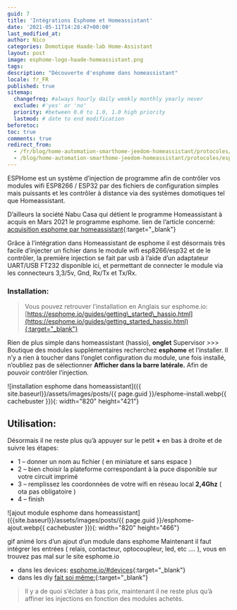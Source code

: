 ```yaml
---
guid: 7
title: 'Intégrations Esphome et Homeassistant'
date: '2021-05-11T14:28:47+00:00'
last_modified_at:
author: Nico
categories: Domotique Haade-lab Home-Assistant
layout: post
image: esphome-logo-haade-homeassistant.png
tags:
description: "Découverte d'esphome dans homeassistant"
locale: fr_FR
published: true
sitemap:
  changefreq: #always hourly daily weekly monthly yearly never
  exclude: #'yes' or 'no'
  priority: #between 0.0 to 1.0, 1.0 high priority
  lastmod: # date to end modification
beforetoc:
toc: true
comments: true
redirect_from:
  - /fr/blog/home-automation-smarthome-jeedom-homeassistant/protocoles/esphome-et-homeassistant/
  - /blog/home-automation-smarthome-jeedom-homeassistant/protocoles/esphome-et-homeassistant/
---
```


ESPHome est un système d’injection de programme afin de contrôler vos modules wifi ESP8266 / ESP32 par des fichiers de configuration simples mais puissants et les contrôler à distance via des systèmes domotiques tel que Homeassistant.

D’ailleurs la société Nabu Casa qui détient le programme Homeassistant à acquis en Mars 2021 le programme esphome. lien de l’article concerné: [acquisition esphome par homeassistant](https://www.home-assistant.io/blog/2021/03/18/nabu-casa-has-acquired-esphome/){:target="_blank"}

Grâce à l’intégration dans Homeassistant de esphome il est désormais très facile d’injecter un fichier dans le module wifi esp8266/esp32 et de le contrôler, la première injection se fait par usb à l’aide d’un adaptateur UART/USB FT232 disponible ici, et permettant de connecter le module via les connecteurs 3,3/5v, Gnd, Rx/Tx et Tx/Rx.

### Installation:

> Vous pouvez retrouver l’installation en Anglais sur esphome.io:
[https://esphome.io/guides/getting\_started\_hassio.html](https://esphome.io/guides/getting_started_hassio.html){:target="_blank"}

Rien de plus simple dans homeassistant (hassio), **onglet** Supervisor &gt;&gt;&gt; Boutique des modules supplémentaires recherchez **esphome** et l’installer. Il n’y a rien à toucher dans l’onglet configuration du module, une fois installé, n’oubliez pas de sélectionner **Afficher dans la barre latérale.** Afin de pouvoir contrôler l’injection.

![installation esphome dans homeassistant]({{ site.baseurl}}/assets/images/posts/{{ page.guid }}/esphome-install.webp{{ cachebuster }}){: width="820" height="421"}

## Utilisation:

Désormais il ne reste plus qu’à appuyer sur le petit **+** en bas à droite et de suivre les étapes:

- 1 – donner un nom au fichier ( en miniature et sans espace )
- 2 – bien choisir la plateforme correspondant à la puce disponible sur votre circuit imprimé
- 3 – remplissez les coordonnées de votre wifi en réseau local **2,4Ghz** ( ota pas obligatoire )
- 4 – finish

![ajout module esphome dans homeassistant]({{site.baseurl}}/assets/images/posts/{{ page.guid }}/esphome-ajout.webp{{ cachebuster }}){: width="820" height="466"}


gif animé lors d’un ajout d’un module dans esphome Maintenant il faut intégrer les entrées ( relais, contacteur, optocoupleur, led, etc …. ), vous en trouvez pas mal sur le site esphome.io

- dans les devices: [esphome.io/#devices](https://esphome.io/#devices){:target="_blank"}
- dans les diy [fait soi même:](https://esphome.io/guides/diy.html){:target="_blank"}

> Il y a de quoi s’éclater à bas prix, maintenant il ne reste plus qu’à affiner les injections en fonction des modules achetés.
